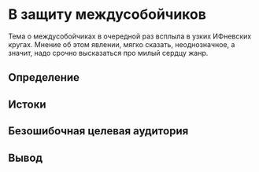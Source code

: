 ﻿---
tags:
  - междусобойчик
authors:
  - fering
---

# В защиту междусобойчиков

Тема о междусобойчиках в очередной раз всплыла в узких ИФневских кругах. Мнение об этом явлении, мягко сказать, неоднозначное, а значит, надо срочно высказаться про милый сердцу жанр.

<!-- truncate -->

## Определение

<!-- todo -->

## Истоки

<!-- todo: тут надо представить себя филологом и прикинуть, откуда вообще взялись первые истории -->

## Безошибочная целевая аудитория

<!-- todo: написать про главный плюс междусобойчика — его точно прочтут те, о ком вы пишете -->

## Вывод

<!-- todo -->
